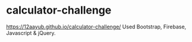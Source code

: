 # calculator-challenge
https://12aayub.github.io/calculator-challenge/
Used Bootstrap, Firebase, Javascript & jQuery.